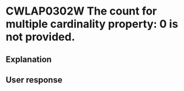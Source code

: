 # CWLAP0302W The count for multiple cardinality property: 0 is not provided.

## Explanation

## User response
